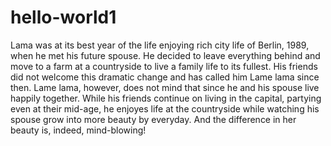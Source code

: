 # hello-world1
Lama was at its best year of the life enjoying rich city life of Berlin, 1989, when he met his future spouse. He decided to leave everything behind and move to a farm at a countryside to live a family life to its fullest. His friends did not welcome this dramatic change and has called him Lame lama since then. Lame lama, however, does not mind that since he and his spouse live happily together. While his friends continue on living in the capital, partying even at their mid-age, he enjoyes life at the countryside while watching his spouse grow into more beauty by everyday. And the difference in her beauty is, indeed, mind-blowing!
